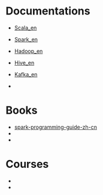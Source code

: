 # Documentations
- [Scala_en](https://docs.scala-lang.org/tour/tour-of-scala.html)
- [Spark_en](https://spark.apache.org/docs/latest/)
- [Hadoop_en](https://hadoop.apache.org/docs/r1.0.4/cn/index.html)
- [Hive_en](https://cwiki.apache.org/confluence/display/Hive/GettingStarted)
- [Kafka_en](https://kafka.apache.org/)

- 

# Books
- [spark-programming-guide-zh-cn](https://endymecy.gitbooks.io/spark-programming-guide-zh-cn/content/)
- 
- 

# Courses
- 
- 


